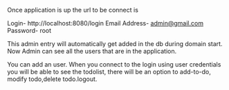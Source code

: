 Once application is up the url to be connect is

Login- http://localhost:8080/login
Email Address- admin@gmail.com
Password- root

This admin entry will automatically get added in the db during domain start.
Now Admin can see all the users that are in the application.

You can add an user.
When you connect to the login using user credentials you will be able to see the todolist, there will be an option to add-to-do, modify todo,delete todo.logout.

